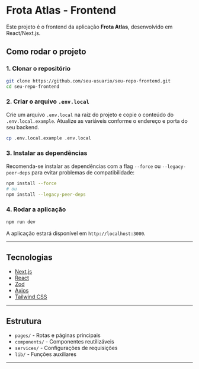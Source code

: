 # Frota Atlas - Frontend

Este projeto é o frontend da aplicação **Frota Atlas**, desenvolvido em React/Next.js.

## Como rodar o projeto

### 1. Clonar o repositório

```bash
git clone https://github.com/seu-usuario/seu-repo-frontend.git
cd seu-repo-frontend
```

### 2. Criar o arquivo `.env.local`

Crie um arquivo `.env.local` na raiz do projeto e copie o conteúdo do `.env.local.example`. Atualize as variáveis conforme o endereço e porta do seu backend.

```bash
cp .env.local.example .env.local
```

### 3. Instalar as dependências

Recomenda-se instalar as dependências com a flag `--force` ou `--legacy-peer-deps` para evitar problemas de compatibilidade:

```bash
npm install --force
# ou
npm install --legacy-peer-deps
```

### 4. Rodar a aplicação

```bash
npm run dev
```

A aplicação estará disponível em `http://localhost:3000`.

---

## Tecnologias

- [Next.js](https://nextjs.org/)
- [React](https://reactjs.org/)
- [Zod](https://zod.dev/)
- [Axios](https://axios-http.com/)
- [Tailwind CSS](https://tailwindcss.com/)

---

## Estrutura

- `pages/` - Rotas e páginas principais
- `components/` - Componentes reutilizáveis
- `services/` - Configurações de requisições
- `lib/` - Funções auxiliares

---

